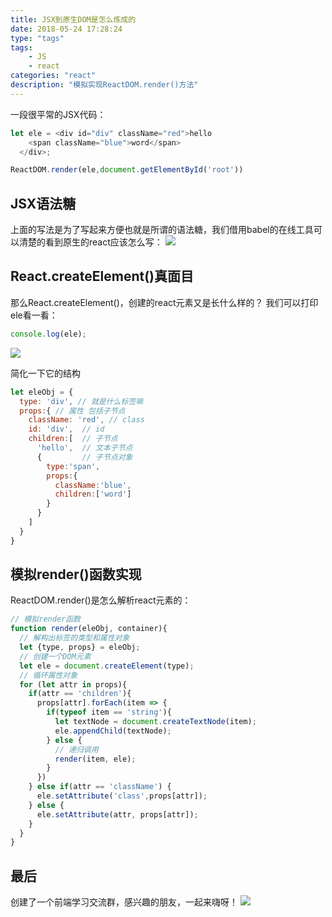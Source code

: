 ```yaml
---
title: JSX到原生DOM是怎么炼成的
date: 2018-05-24 17:28:24
type: "tags"
tags:
	- JS
	- react
categories: "react"
description: "模拟实现ReactDOM.render()方法"
---
```


一段很平常的JSX代码：
```javascript
let ele = <div id="div" className="red">hello
  	<span className="blue">word</span>
  </div>;

ReactDOM.render(ele,document.getElementById('root'))
```
## JSX语法糖 

上面的写法是为了写起来方便也就是所谓的语法糖，我们借用babel的在线工具可以清楚的看到原生的react应该怎么写：
![](https://i.imgur.com/dWU0WAr.png)

## React.createElement()真面目

那么React.createElement()，创建的react元素又是长什么样的？
我们可以打印ele看一看：
```javascript
console.log(ele);
```
![](https://i.imgur.com/MmWpLXK.png)

简化一下它的结构
```javascript
let eleObj = {
  type: 'div', // 就是什么标签嘛
  props:{ // 属性 包括子节点
    className: 'red', // class
    id: 'div',  // id
    children:[  // 子节点
      'hello',  // 文本子节点
      {         // 子节点对象
        type:'span',
        props:{
          className:'blue',
          children:['word']
        }
      }
    ]
  }
}
```

## 模拟render()函数实现

ReactDOM.render()是怎么解析react元素的：

```javascript
// 模拟render函数
function render(eleObj, container){
  // 解构出标签的类型和属性对象
  let {type, props} = eleObj;
  // 创建一个DOM元素
  let ele = document.createElement(type);
  // 循环属性对象
  for (let attr in props){
    if(attr == 'children'){
      props[attr].forEach(item => {
        if(typeof item == 'string'){
          let textNode = document.createTextNode(item);
          ele.appendChild(textNode);
        } else {
          // 递归调用
          render(item, ele);
        }
      })
    } else if(attr == 'className') {
      ele.setAttribute('class',props[attr]);
    } else {
      ele.setAttribute(attr, props[attr]);
    }
  }
}
```

## 最后

创建了一个前端学习交流群，感兴趣的朋友，一起来嗨呀！
![](<https://image-static.segmentfault.com/207/665/2076650181-5bfe3d1a48e89_articlex>)